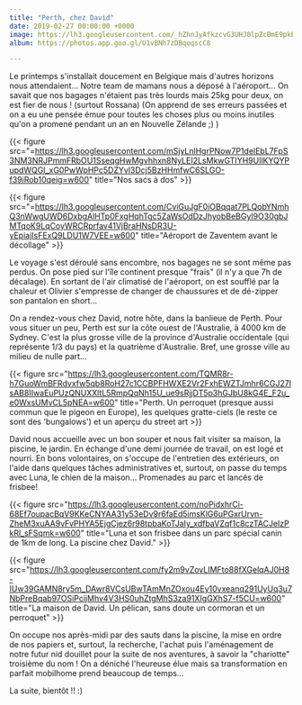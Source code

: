 ```yaml
---
title: "Perth, chez David"
date: 2019-02-27 00:00:00 +0000
image: https://lh3.googleusercontent.com/_hZhnJyAfkzcvG3UHJ0lpZcBmE9pkEGijrljB7urbjSlkys31sR7Rx7bvBDKzYYHS0_jp3yIy3VHxmGZNtVorymb938Lsx8Wuetj9ZuOwynnnB_P8nh2LAmreMk4gwAzQb5nMyfzm_c=w600
album: https://photos.app.goo.gl/U1vBNh7zDBqoqscC8

---
```

Le printemps s'installait doucement en Belgique mais d'autres horizons nous attendaient... Notre team de mamans nous a déposé à l'aéroport... On savait que nos bagages n'étaient pas très lourds mais 25kg pour deux, on est fier de nous ! (surtout Rossana) (On apprend de ses erreurs passées et on a eu une pensée émue pour toutes les choses plus ou moins inutiles qu'on a promené pendant un an en Nouvelle Zélande ;) )

{{< figure src="=https://lh3.googleusercontent.com/mSjyLnlHgrPNow7P1delEbL7FpS3NM3NRJPmmFRbOU1SseqgHwMgvhhxn8NyLEI2LsMkwGTIYH9UIlKYQYPupdWQGI_xG0PwWpHPc5DZYvl3Dcj5BzHHmfwC6SLGO-f39iRob10qeig=w600" title="Nos sacs à dos" >}}

{{< figure src="=https://lh3.googleusercontent.com/CviGuJgF0iOBqqat7PLQobYNmhQ3nWwgUWD6DxbgAlHTp0FxgHqhTgc5ZaWsOdDzJhyobBeBGyI9O30gbJMTqoK9LqCoyWRCRprfav41VjBraHNsDR3U-yEpiajIsFExQ9LDU1W7VEE=w600" title="Aéroport de Zaventem avant le décollage" >}}

Le voyage s'est déroulé sans encombre, nos bagages ne se sont même pas perdus. On pose pied sur l'île continent presque "frais" (il n'y a que 7h de décalage). En sortant de l'air climatisé de l'aéroport, on est soufflé par la chaleur et Olivier s'empresse de changer de chaussures et de dé-zipper son pantalon en short...

On a rendez-vous chez David, notre hôte, dans la banlieue de Perth. Pour vous situer un peu, Perth est sur la côte ouest de l'Australie, à 4000 km de Sydney. C'est la plus grosse ville de la province d'Australie occidentale (qui représente 1/3 du pays) et la quatrième d'Australie. Bref, une grosse ville au milieu de nulle part...

{{< figure src="https://lh3.googleusercontent.com/TQMR8r-h7GuoWmBFRdvxfw5qb8RoH27c1CCBPFHWXE2Vr2FxhEWZTJmhr6CGJ27lsAB8IIwaEuPUzQNUXXltL5RmpQqNh15U_ue9sRjjDT5p3hGJbU8kG4E_F2u_e0WxsUMvCL5pNEA=w600" title="Perth. Un perroquet (presque aussi commun que le pigeon en Europe), les quelques gratte-ciels (le reste ce sont des 'bungalows') et un aperçu du street art >}}

David nous accueille avec un bon souper et nous fait visiter sa maison, la piscine, le jardin. En échange d'une demi journée de travail, on est logé et nourri. En bons volontaires, on s'occupe de l'entretien des extérieurs, on l'aide dans quelques tâches administratives et, surtout, on passe du temps avec Luna, le chien de la maison... Promenades au parc et lancés de frisbee!

{{< figure src="https://lh3.googleusercontent.com/noPidxhrCi-68Ef7oupacBqV9KKeCNYAA31y53eDv9r6faEd5imsKlG6uPGxrUrvn-ZheM3xuAA9vFvPHYA5EjgCjez6r98tpbaKoTJaIy_xdfbaVZqf1c8czTACJeIzPkRl_sFSqmk=w600" title="Luna et son frisbee dans un parc spécial canin de 1km de long. La piscine chez David." >}}

{{< figure src="https://lh3.googleusercontent.com/fy2m9vZovLIMFto88fXGelqAJ0H8-IUw39GAMN8ry5m_DAwr8VCsUBwTAmMnZOxou4Ey10vxeanq291UyUq3u7NbPreBqab97OSiPcijMhv4V3HS0uhZtgMhS3za91XIgGXhS7-f5CU=w600" title="La maison de David. Un pélican, sans doute un cormoran et un perroquet" >}}

On occupe nos après-midi par des sauts dans la piscine, la mise en ordre de nos papiers et, surtout, la recherche, l'achat puis l'aménagement de notre futur nid douillet pour la suite de nos aventures, à savoir la "chariotte" troisième du nom ! On a déniché l'heureuse élue mais sa transformation en parfait mobilhome prend beaucoup de temps...

La suite, bientôt !! :)



